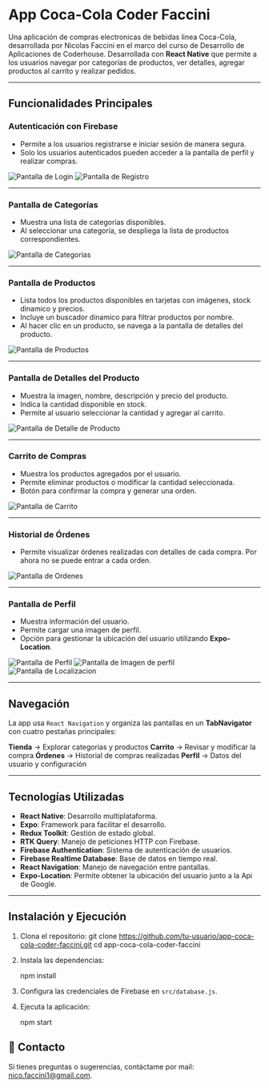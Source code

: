 # App Coca-Cola Coder Faccini

Una aplicación de compras electronicas de bebidas linea Coca-Cola, desarrollada por Nicolas Faccini en el marco del curso de Desarrollo de Aplicaciones de Coderhouse. Desarrollada con **React Native** que permite a los usuarios navegar por categorías de productos, ver detalles, agregar productos al carrito y realizar pedidos.

---

## Funcionalidades Principales

### Autenticación con Firebase
- Permite a los usuarios registrarse e iniciar sesión de manera segura.
- Solo los usuarios autenticados pueden acceder a la pantalla de perfil y realizar compras.

![Pantalla de Login](assets/screenshots/login.png)
![Pantalla de Registro](assets/screenshots/registro.png)

---

### Pantalla de Categorías
- Muestra una lista de categorías disponibles.
- Al seleccionar una categoría, se despliega la lista de productos correspondientes.

![Pantalla de Categorias](assets/screenshots/categorias.png)

---

### Pantalla de Productos
- Lista todos los productos disponibles en tarjetas con imágenes, stock dinamico y precios.
- Incluye un buscador dinamico para filtrar productos por nombre.
- Al hacer clic en un producto, se navega a la pantalla de detalles del producto.

![Pantalla de Productos](assets/screenshots/productosporcategoria.png)

---

### Pantalla de Detalles del Producto
- Muestra la imagen, nombre, descripción y precio del producto.
- Indica la cantidad disponible en stock.
- Permite al usuario seleccionar la cantidad y agregar al carrito.

![Pantalla de Detalle de Producto](assets/screenshots/detalledelproducto.png)

---

### Carrito de Compras
- Muestra los productos agregados por el usuario.
- Permite eliminar productos o modificar la cantidad seleccionada.
- Botón para confirmar la compra y generar una orden.

![Pantalla de Carrito](assets/screenshots/Carrito.png)

---

### Historial de Órdenes
- Permite visualizar órdenes realizadas con detalles de cada compra. Por ahora no se puede entrar a cada orden.

![Pantalla de Ordenes](assets/screenshots/ordenes.png)

---

### Pantalla de Perfil
- Muestra información del usuario.
- Permite cargar una imagen de perfil.
- Opción para gestionar la ubicación del usuario utilizando **Expo-Location**.

![Pantalla de Perfil](assets/screenshots/perfil.png)
![Pantalla de Imagen de perfil](assets/screenshots/imagendeperfil.png)
![Pantalla de Localizacion](assets/screenshots/localizacion.png)

---

## Navegación

La app usa `React Navigation` y organiza las pantallas en un **TabNavigator** con cuatro pestañas principales:

**Tienda** -> Explorar categorias y productos
**Carrito** -> Revisar y modificar la compra
**Órdenes** -> Historial de compras realizadas 
**Perfil**  -> Datos del usuario y configuración 

---

## Tecnologías Utilizadas

- **React Native**: Desarrollo multiplataforma.
- **Expo**: Framework para facilitar el desarrollo.
- **Redux Toolkit**: Gestión de estado global.
- **RTK Query**: Manejo de peticiones HTTP con Firebase.
- **Firebase Authentication**: Sistema de autenticación de usuarios.
- **Firebase Realtime Database**: Base de datos en tiempo real.
- **React Navigation**: Manejo de navegación entre pantallas.
- **Expo-Location**: Permite obtener la ubicación del usuario junto a la Api de Google.

---

## Instalación y Ejecución

1. Clona el repositorio:
   git clone https://github.com/tu-usuario/app-coca-cola-coder-faccini.git
   cd app-coca-cola-coder-faccini

2. Instala las dependencias:

   npm install

3. Configura las credenciales de Firebase en `src/database.js`.

4. Ejecuta la aplicación:

   npm start


## 📧 Contacto

Si tienes preguntas o sugerencias, contáctame por mail: nico.faccini1@gmail.com.

